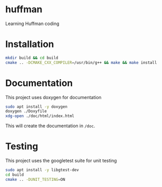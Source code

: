 # huffman
Learning Huffman coding

# Installation

```sh
mkdir build && cd build
cmake .. -DCMAKE_CXX_COMPILER=/usr/bin/g++ && make && make install
```

# Documentation

This project uses doxygen for documentation

```sh
sudo apt install -y doxygen
doxygen ./Doxyfile
xdg-open ./doc/html/index.html
```

This will create the documentation in `/doc`.

# Testing

This project uses the googletest suite for unit testing

```sh
sudo apt install -y libgtest-dev
cd build
cmake .. -DUNIT_TESTING=ON
```
